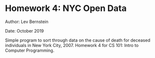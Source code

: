 # Homework 4: NYC Open Data

Author: Lev Bernstein

Date: October 2019

Simple program to sort through data on the cause of death for deceased individuals in New York City, 2007.
Homework 4 for CS 101: Intro to Computer Programming.